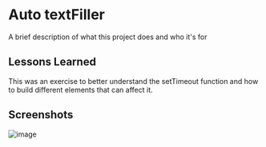 
# Auto textFiller

A brief description of what this project does and who it's for


## Lessons Learned

This was an exercise to better understand the setTimeout function and how to build different elements that can affect it. 


## Screenshots
![image](https://github.com/wagnergabe/Auto-Text-Effect/assets/102180936/64e02fe9-80ca-4c93-9f77-13fee1164b08)
